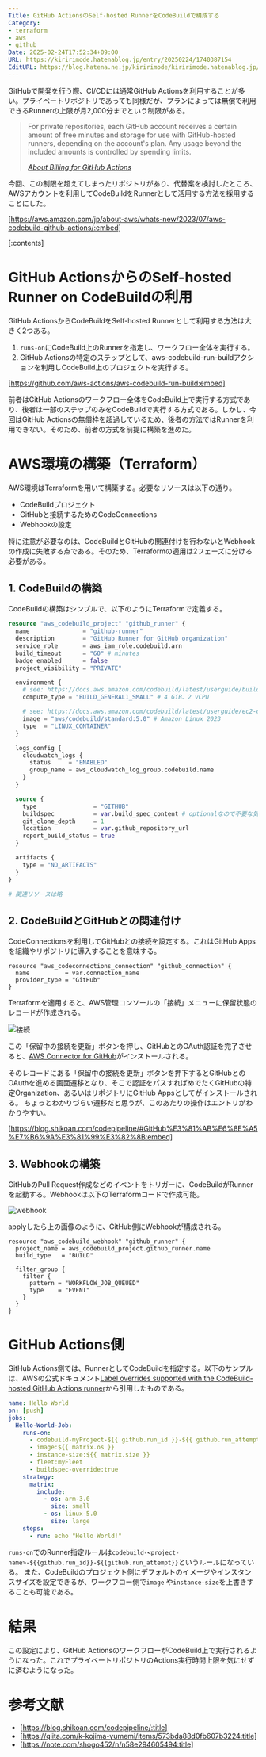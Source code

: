 ```yaml
---
Title: GitHub ActionsのSelf-hosted RunnerをCodeBuildで構成する
Category:
- terraform
- aws
- github
Date: 2025-02-24T17:52:34+09:00
URL: https://kiririmode.hatenablog.jp/entry/20250224/1740387154
EditURL: https://blog.hatena.ne.jp/kiririmode/kiririmode.hatenablog.jp/atom/entry/6802418398331520798
---
```


GitHubで開発を行う際、CI/CDには通常GitHub Actionsを利用することが多い。プライベートリポジトリであっても同様だが、プランによっては無償で利用できるRunnerの上限が月2,000分までという制限がある。

> For private repositories, each GitHub account receives a certain amount of free minutes and storage for use with GitHub-hosted runners, depending on the account's plan. Any usage beyond the included amounts is controlled by spending limits.
>
> <cite>[About Billing for GitHub Actions](https://docs.github.com/en/billing/managing-billing-for-your-products/managing-billing-for-github-actions/about-billing-for-github-actions#about-billing-for-github-actions)</cite>

今回、この制限を超えてしまったリポジトリがあり、代替案を検討したところ、AWSアカウントを利用してCodeBuildをRunnerとして活用する方法を採用することにした。

[https://aws.amazon.com/jp/about-aws/whats-new/2023/07/aws-codebuild-github-actions/:embed]

[:contents]

# GitHub ActionsからのSelf-hosted Runner on CodeBuildの利用

GitHub ActionsからCodeBuildをSelf-hosted Runnerとして利用する方法は大きく2つある。

1. `runs-on`にCodeBuild上のRunnerを指定し、ワークフロー全体を実行する。
2. GitHub Actionsの特定のステップとして、aws-codebuild-run-buildアクションを利用しCodeBuild上のプロジェクトを実行する。

[https://github.com/aws-actions/aws-codebuild-run-build:embed]

前者はGitHub Actionsのワークフロー全体をCodeBuild上で実行する方式であり、後者は一部のステップのみをCodeBuildで実行する方式である。しかし、今回はGitHub Actionsの無償枠を超過しているため、後者の方法ではRunnerを利用できない。そのため、前者の方式を前提に構築を進めた。

# AWS環境の構築（Terraform）

AWS環境はTerraformを用いて構築する。必要なリソースは以下の通り。

- CodeBuildプロジェクト
- GitHubと接続するためのCodeConnections
- Webhookの設定

特に注意が必要なのは、CodeBuildとGitHubの関連付けを行わないとWebhookの作成に失敗する点である。そのため、Terraformの適用は2フェーズに分ける必要がある。

## 1. CodeBuildの構築

CodeBuildの構築はシンプルで、以下のようにTerraformで定義する。

```terraform
resource "aws_codebuild_project" "github_runner" {
  name               = "github-runner"
  description        = "GitHub Runner for GitHub organization"
  service_role       = aws_iam_role.codebuild.arn
  build_timeout      = "60" # minutes
  badge_enabled      = false
  project_visibility = "PRIVATE"

  environment {
    # see: https://docs.aws.amazon.com/codebuild/latest/userguide/build-env-ref-compute-types.html#environment.types
    compute_type = "BUILD_GENERAL1_SMALL" # 4 GiB、2 vCPU

    # see: https://docs.aws.amazon.com/codebuild/latest/userguide/ec2-compute-images.html
    image = "aws/codebuild/standard:5.0" # Amazon Linux 2023
    type  = "LINUX_CONTAINER"
  }

  logs_config {
    cloudwatch_logs {
      status     = "ENABLED"
      group_name = aws_cloudwatch_log_group.codebuild.name
    }
  }

  source {
    type                = "GITHUB"
    buildspec           = var.build_spec_content # optionalなので不要な気もする
    git_clone_depth     = 1
    location            = var.github_repository_url
    report_build_status = true
  }

  artifacts {
    type = "NO_ARTIFACTS"
  }
}

# 関連リソースは略
```

## 2. CodeBuildとGitHubとの関連付け

CodeConnectionsを利用してGitHubとの接続を設定する。これはGitHub Appsを組織やリポジトリに導入することを意味する。

```hcl
resource "aws_codeconnections_connection" "github_connection" {
  name          = var.connection_name
  provider_type = "GitHub"
}
```

Terraformを適用すると、AWS管理コンソールの「接続」メニューに保留状態のレコードが作成される。

![接続](https://cdn-ak.f.st-hatena.com/images/fotolife/k/kiririmode/20250224/20250224173125_original.png)

この「保留中の接続を更新」ボタンを押し、GitHubとのOAuth認証を完了させると、[AWS Connector for GitHub](https://github.com/marketplace/aws-connector-for-github)がインストールされる。

そのレコードにある「保留中の接続を更新」ボタンを押下するとGitHubとのOAuthを進める画面遷移となり、そこで認証をパスすればめでたくGitHubの特定Organization、あるいはリポジトリにGitHub Appsとしてがインストールされる。
ちょっとわかりづらい遷移だと思うが、このあたりの操作はエントリがわかりやすい。

[https://blog.shikoan.com/codepipeline/#GitHub%E3%81%AB%E6%8E%A5%E7%B6%9A%E3%81%99%E3%82%8B:embed]

## 3. Webhookの構築

GitHubのPull Request作成などのイベントをトリガーに、CodeBuildがRunnerを起動する。Webhookは以下のTerraformコードで作成可能。

![webhook](https://cdn-ak.f.st-hatena.com/images/fotolife/k/kiririmode/20250224/20250224174334_original.png)

applyしたら上の画像のように、GitHub側にWebhookが構成される。

```hcl
resource "aws_codebuild_webhook" "github_runner" {
  project_name = aws_codebuild_project.github_runner.name
  build_type   = "BUILD"

  filter_group {
    filter {
      pattern = "WORKFLOW_JOB_QUEUED"
      type    = "EVENT"
    }
  }
}
```

# GitHub Actions側

GitHub Actions側では、RunnerとしてCodeBuildを指定する。以下のサンプルは、AWSの公式ドキュメント[Label overrides supported with the CodeBuild-hosted GitHub Actions runner](https://docs.aws.amazon.com/codebuild/latest/userguide/sample-github-action-runners-update-labels.html)から引用したものである。

```yaml
name: Hello World
on: [push]
jobs:
  Hello-World-Job:
    runs-on:
      - codebuild-myProject-${{ github.run_id }}-${{ github.run_attempt }}
      - image:${{ matrix.os }}
      - instance-size:${{ matrix.size }}
      - fleet:myFleet
      - buildspec-override:true
    strategy:
      matrix:
        include:
          - os: arm-3.0
            size: small
          - os: linux-5.0
            size: large
    steps:
      - run: echo "Hello World!"
```

`runs-on`でのRunner指定ルールは`codebuild-<project-name>-${{github.run_id}}-${{github.run_attempt}}`というルールになっている。
また、CodeBuildのプロジェクト側にデフォルトのイメージやインスタンスサイズを設定できるが、ワークフロー側で`image` や`instance-size`を上書きすることも可能である。

# 結果

この設定により、GitHub ActionsのワークフローがCodeBuild上で実行されるようになった。これでプライベートリポジトリのActions実行時間上限を気にせずに済むようになった。

# 参考文献

- [https://blog.shikoan.com/codepipeline/:title]
- [https://qiita.com/k-kojima-yumemi/items/573bda88d0fb607b3224:title]
- [https://note.com/shogo452/n/n58e294605494:title]
